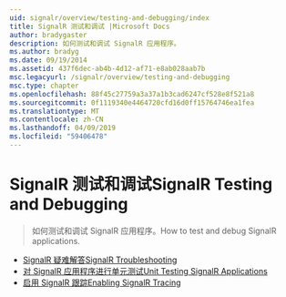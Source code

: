 ```yaml
---
uid: signalr/overview/testing-and-debugging/index
title: SignalR 测试和调试 |Microsoft Docs
author: bradygaster
description: 如何测试和调试 SignalR 应用程序。
ms.author: bradyg
ms.date: 09/19/2014
ms.assetid: 437f6dec-ab4b-4d12-af71-e8ab028aab7b
msc.legacyurl: /signalr/overview/testing-and-debugging
msc.type: chapter
ms.openlocfilehash: 88f45c27759a3a37a1b3cad6247cf528e8f521a8
ms.sourcegitcommit: 0f1119340e4464720cfd16d0ff15764746ea1fea
ms.translationtype: MT
ms.contentlocale: zh-CN
ms.lasthandoff: 04/09/2019
ms.locfileid: "59406478"
---
```

# <a name="signalr-testing-and-debugging"></a><span data-ttu-id="c3487-103">SignalR 测试和调试</span><span class="sxs-lookup"><span data-stu-id="c3487-103">SignalR Testing and Debugging</span></span>

> <span data-ttu-id="c3487-104">如何测试和调试 SignalR 应用程序。</span><span class="sxs-lookup"><span data-stu-id="c3487-104">How to test and debug SignalR applications.</span></span>


- [<span data-ttu-id="c3487-105">SignalR 疑难解答</span><span class="sxs-lookup"><span data-stu-id="c3487-105">SignalR Troubleshooting</span></span>](troubleshooting.md)
- [<span data-ttu-id="c3487-106">对 SignalR 应用程序进行单元测试</span><span class="sxs-lookup"><span data-stu-id="c3487-106">Unit Testing SignalR Applications</span></span>](unit-testing-signalr-applications.md)
- [<span data-ttu-id="c3487-107">启用 SignalR 跟踪</span><span class="sxs-lookup"><span data-stu-id="c3487-107">Enabling SignalR Tracing</span></span>](enabling-signalr-tracing.md)
